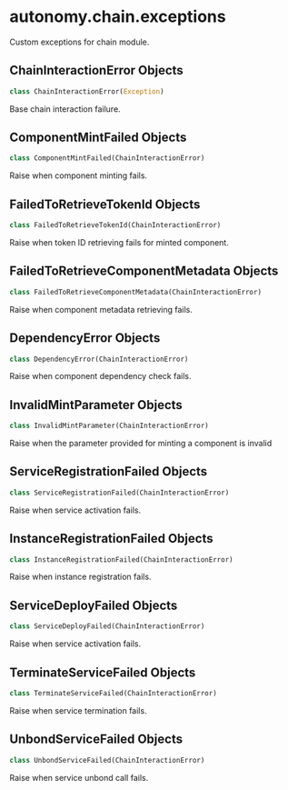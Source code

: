 <a id="autonomy.chain.exceptions"></a>

# autonomy.chain.exceptions

Custom exceptions for chain module.

<a id="autonomy.chain.exceptions.ChainInteractionError"></a>

## ChainInteractionError Objects

```python
class ChainInteractionError(Exception)
```

Base chain interaction failure.

<a id="autonomy.chain.exceptions.ComponentMintFailed"></a>

## ComponentMintFailed Objects

```python
class ComponentMintFailed(ChainInteractionError)
```

Raise when component minting fails.

<a id="autonomy.chain.exceptions.FailedToRetrieveTokenId"></a>

## FailedToRetrieveTokenId Objects

```python
class FailedToRetrieveTokenId(ChainInteractionError)
```

Raise when token ID retrieving fails for minted component.

<a id="autonomy.chain.exceptions.FailedToRetrieveComponentMetadata"></a>

## FailedToRetrieveComponentMetadata Objects

```python
class FailedToRetrieveComponentMetadata(ChainInteractionError)
```

Raise when component metadata retrieving fails.

<a id="autonomy.chain.exceptions.DependencyError"></a>

## DependencyError Objects

```python
class DependencyError(ChainInteractionError)
```

Raise when component dependency check fails.

<a id="autonomy.chain.exceptions.InvalidMintParameter"></a>

## InvalidMintParameter Objects

```python
class InvalidMintParameter(ChainInteractionError)
```

Raise when the parameter provided for minting a component is invalid

<a id="autonomy.chain.exceptions.ServiceRegistrationFailed"></a>

## ServiceRegistrationFailed Objects

```python
class ServiceRegistrationFailed(ChainInteractionError)
```

Raise when service activation fails.

<a id="autonomy.chain.exceptions.InstanceRegistrationFailed"></a>

## InstanceRegistrationFailed Objects

```python
class InstanceRegistrationFailed(ChainInteractionError)
```

Raise when instance registration fails.

<a id="autonomy.chain.exceptions.ServiceDeployFailed"></a>

## ServiceDeployFailed Objects

```python
class ServiceDeployFailed(ChainInteractionError)
```

Raise when service activation fails.

<a id="autonomy.chain.exceptions.TerminateServiceFailed"></a>

## TerminateServiceFailed Objects

```python
class TerminateServiceFailed(ChainInteractionError)
```

Raise when service termination fails.

<a id="autonomy.chain.exceptions.UnbondServiceFailed"></a>

## UnbondServiceFailed Objects

```python
class UnbondServiceFailed(ChainInteractionError)
```

Raise when service unbond call fails.

